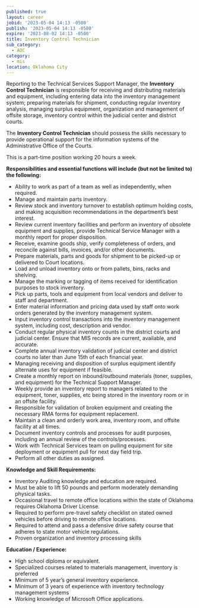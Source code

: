 ```yaml
---
published: true
layout: career
jobid: '2023-05-04 14:13 -0500'
publish: '2023-05-04 14:13 -0500'
expire: '2023-08-02 14:13 -0500'
title: Inventory Control Technician
sub_category:
  - AOC
category:
  - mis
location: Oklahoma City
---
```

Reporting to the Technical Services Support Manager, the **Inventory Control Technician** is responsible for receiving and distributing materials and equipment, including entering data into the inventory management system; preparing materials for shipment, conducting regular inventory analysis, managing surplus equipment, organization and management of offsite storage, inventory control within the judicial center and district courts.    

The **Inventory Control Technician** should possess the skills necessary to provide operational support for the information systems of the Administrative Office of the Courts.

This is a part-time position working 20 hours a week.

**Responsibilities and essential functions will include (but not be limited to) the following:**

- Ability to work as part of a team as well as independently, when required.
- Manage and maintain parts inventory.
- Review stock and inventory turnover to establish optimum holding costs, and making acquisition recommendations in the department’s best interest.
- Review current inventory facilities and perform an inventory of obsolete equipment and supplies, provide Technical Service Manager with a monthly report for proper disposition.
- Receive, examine goods ship, verify completeness of orders, and reconcile against bills, invoices, and/or other documents.
- Prepare materials, parts and goods for shipment to be picked-up or delivered to Court locations.
- Load and unload inventory onto or from pallets, bins, racks and shelving.
- Manage the marking or tagging of items received for identification purposes to stock inventory.
- Pick up parts, tools and equipment from local vendors and deliver to staff and department.
- Enter material information and pricing data used by staff onto work orders generated by the inventory management system.
- Input inventory control transactions into the inventory management system, including cost, description and vendor.
- Conduct regular physical inventory counts in the district courts and judicial center. Ensure that MIS records are current, available, and accurate.
- Complete annual inventory validation of judicial center and district courts no later than June 15th of each financial year.
- Managing receiving and disposition of surplus equipment identify alternate uses for equipment if feasible.
- Create a monthly report on inbound/outbound materials (toner, supplies, and equipment) for the Technical Support Manager.
- Weekly provide an inventory report to managers related to the equipment, toner, supplies, etc being stored in the inventory room or in an offsite facility.
- Responsible for validation of broken equipment and creating the necessary RMA forms for equipment replacement.
- Maintain a clean and orderly work area, inventory room, and offsite facility at all times.
- Document inventory controls and processes for audit purposes, including an annual review of the controls/processes.
- Work with Technical Services team on pulling equipment for site deployment or equipment pull for next day field trip.
- Perform all other duties as assigned.

**Knowledge and Skill Requirements:**

- Inventory Auditing knowledge and education are required.
- Must be able to lift 50 pounds and perform moderately demanding physical tasks.
- Occasional travel to remote office locations within the state of Oklahoma requires Oklahoma Driver License.
- Required to perform pre-travel safety checklist on stated owned vehicles before driving to remote office locations.
- Required to attend and pass a defensive drive safety course that adheres to state motor vehicle regulations.
- Proven organization and inventory processing skills 

**Education / Experience:**

- High school diploma or equivalent. 
- Specialized courses related to materials management, inventory is preferred
- Minimum of 5 year’s general inventory experience. 
- Minimum of 3 years of experience with inventory technology management systems 
- Working knowledge of Microsoft Office applications.
